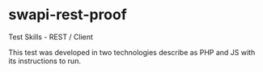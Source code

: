 # swapi-rest-proof
Test Skills - REST / Client

This test was developed in two technologies describe as PHP and JS with its instructions to run.